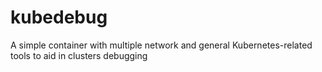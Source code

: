 # kubedebug
A simple container with multiple network and general Kubernetes-related tools to aid in clusters debugging
